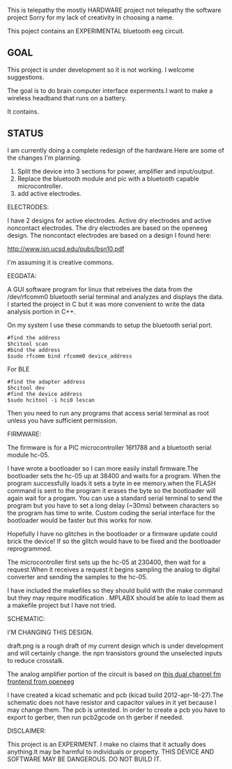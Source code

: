 This is telepathy the mostly HARDWARE project not telepathy the software project
Sorry for my lack of creativity in choosing a name.

This poject contains an EXPERIMENTAL bluetooth eeg circuit.

GOAL
------
This project is under development so it is not working. I welcome suggestions.


The goal is to do brain computer interface experments.I want to make a wireless headband that runs
on a battery. 

It contains.

STATUS
------
I am currently doing a complete redesign of the hardware.Here are some of the changes I'm planning.

1. Split the device into 3 sections for power, amplifier and input/output.
2. Replace the bluetooth module and pic with a bluetooth capable microcontroller.
3. add active electrodes.

ELECTRODES: 

I have 2 designs for active electrodes. Active dry electrodes and active noncontact electrodes.
The dry electrodes are based on the openeeg design. The noncontact electrodes are based on a design I found here:

http://www.isn.ucsd.edu/pubs/bsn10.pdf

I'm assuming it is creative commons.



EEGDATA:

A GUI software program for linux that retreives the data from the /dev/rfcomm0 bluetooth serial terminal
and analyzes and displays the data. I started the project in C but it was more convenient to write the data analysis portion in C++. 

On my system I use these commands to setup the bluetooth serial port.

 	#find the address
 	$hcitool scan
	#bind the address
	$sudo rfcomm bind rfcomm0 device_address
	
For BLE

	#find the adapter address
	$hcitool dev
	#find the device address
	$sudo hcitool -i hci0 lescan
	

Then you need to run any programs that access serial terminal as root unless you have sufficient permission.



FIRMWARE:


The firmware is for a PIC microcontroller 16f1788 and a bluetooth serial module hc-05.

I have wrote a bootloader so I can more easily install firmware.The bootloader sets the hc-05 up at 38400 and waits for a program.
When the program successfully loads it sets a byte in ee memory.when the FLASH command is sent to the program it erases the byte
so the bootloader will again wait for a progam. You can use a standard serial terminal to send the program but you have to set a long delay (~30ms) between characters so the program has time to write. Custom coding the serial interface for the bootloader would be faster but this works for now.

Hopefully I have no glitches in the bootloader or a firmware update could brick the device! 
If so the glitch would have to be fixed and the bootloader reprogrammed.


The microcontroller first sets up the hc-05 at 230400, then wait for a request.When it receives  a request it begins sampling the analog to digital converter and sending the samples to the hc-05.

I have included the makefiles so they should build with the make command but they may require modification . MPLABX should be able to load them as a makefile project but I have not tried.
 

SCHEMATIC:

I'M CHANGING THIS DESIGN.

draft.png is a rough draft of my current design which is under development and will certainly change. the npn transistors ground the unselected inputs to reduce crosstalk.

The analog amplifier portion of the circuit is based on [this dual channel fm frontend from openeeg](http://openeeg.sourceforge.net/doc/hw/sceeg/DualChannelFMUnit-Sheet1.jpg) 

I have created a kicad schematic and pcb (kicad build 2012-apr-16-27).The schematic does not have resistor and capacitor values in it yet because I may change them. The pcb is untested. In order to create a pcb you have to export to gerber, then run pcb2gcode on th gerber if needed. 


DISCLAIMER:

This project is an EXPERIMENT. I make no claims that it actually does anything.It may be harmful to 
individuals or property.
THIS DEVICE AND SOFTWARE MAY BE DANGEROUS. DO NOT BUILD IT.
